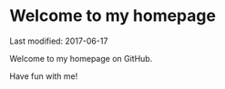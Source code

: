 # Welcome to my homepage
Last modified: 2017-06-17

Welcome to my homepage on GitHub.

Have fun with me!
